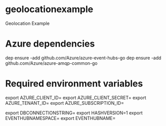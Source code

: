 # geolocationexample
Geolocation Example

# Azure dependencies
dep ensure -add github.com/Azure/azure-event-hubs-go
dep ensure -add github.com/Azure/azure-amqp-common-go

# Required environment variables
export AZURE_CLIENT_ID=
export AZURE_CLIENT_SECRET=
export AZURE_TENANT_ID=
export AZURE_SUBSCRIPTION_ID= 

export DBCONNECTIONSTRING=
export HASHVERSION=1
export EVENTHUBNAMESPACE=
export EVENTHUBNAME=
